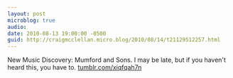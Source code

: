 ```yaml
---
layout: post
microblog: true
audio: 
date: 2010-08-13 19:00:00 -0500
guid: http://craigmcclellan.micro.blog/2010/08/14/t21129512257.html
---
```

New Music Discovery: Mumford and Sons. I may be late, but if you haven't heard this, you have to. [tumblr.com/xiqfqah7n](http://tumblr.com/xiqfqah7n)
